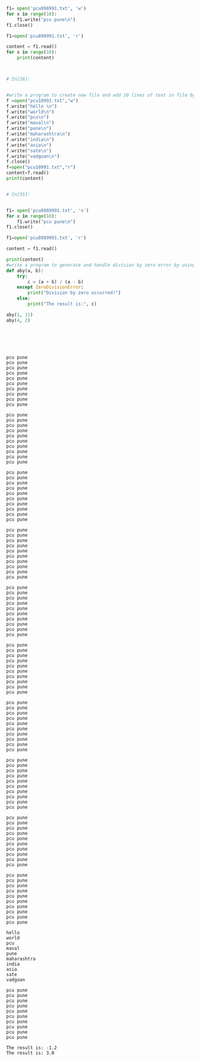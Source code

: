 ```python

f1= open('pcu898991.txt', 'w')
for x in range(10):
    f1.write("pcu pune\n")
f1.close()

f1=open('pcu898991.txt', 'r')

content = f1.read()
for x in range(10):
    print(content)



# In[26]:


#write a program to create new file and add 10 lines of text in file by using "w" mode
f =open("pcu10991.txt","w")
f.write("hello \n")
f.write("world\n")
f.write("pcu\n")
f.write("maval\n")
f.write("pune\n")
f.write("maharashtra\n")
f.write("india\n")
f.write("asia\n")
f.write("sate\n")
f.write("vadgoan\n")
f.close()
f=open("pcu10991.txt","r")
content=f.read()
print(content)


# In[35]:


f1= open('pcu8989991.txt', 'x')
for x in range(10):
    f1.write("pcu pune\n")
f1.close()

f1=open('pcu8989991.txt', 'r')

content = f1.read()

print(content)
#write a program to generate and handle division by zero error by using try except block
def aby(a, b):
    try:
        c = (a + b) / (a - b)
    except ZeroDivisionError:  
        print("Division by zero occurred!")
    else:
        print("The result is:", c)

aby(1, 11)  
aby(4, 2)  







```

    pcu pune
    pcu pune
    pcu pune
    pcu pune
    pcu pune
    pcu pune
    pcu pune
    pcu pune
    pcu pune
    pcu pune
    
    pcu pune
    pcu pune
    pcu pune
    pcu pune
    pcu pune
    pcu pune
    pcu pune
    pcu pune
    pcu pune
    pcu pune
    
    pcu pune
    pcu pune
    pcu pune
    pcu pune
    pcu pune
    pcu pune
    pcu pune
    pcu pune
    pcu pune
    pcu pune
    
    pcu pune
    pcu pune
    pcu pune
    pcu pune
    pcu pune
    pcu pune
    pcu pune
    pcu pune
    pcu pune
    pcu pune
    
    pcu pune
    pcu pune
    pcu pune
    pcu pune
    pcu pune
    pcu pune
    pcu pune
    pcu pune
    pcu pune
    pcu pune
    
    pcu pune
    pcu pune
    pcu pune
    pcu pune
    pcu pune
    pcu pune
    pcu pune
    pcu pune
    pcu pune
    pcu pune
    
    pcu pune
    pcu pune
    pcu pune
    pcu pune
    pcu pune
    pcu pune
    pcu pune
    pcu pune
    pcu pune
    pcu pune
    
    pcu pune
    pcu pune
    pcu pune
    pcu pune
    pcu pune
    pcu pune
    pcu pune
    pcu pune
    pcu pune
    pcu pune
    
    pcu pune
    pcu pune
    pcu pune
    pcu pune
    pcu pune
    pcu pune
    pcu pune
    pcu pune
    pcu pune
    pcu pune
    
    pcu pune
    pcu pune
    pcu pune
    pcu pune
    pcu pune
    pcu pune
    pcu pune
    pcu pune
    pcu pune
    pcu pune
    
    hello 
    world
    pcu
    maval
    pune
    maharashtra
    india
    asia
    sate
    vadgoan
    
    pcu pune
    pcu pune
    pcu pune
    pcu pune
    pcu pune
    pcu pune
    pcu pune
    pcu pune
    pcu pune
    pcu pune
    
    The result is: -1.2
    The result is: 3.0
    


```python

```
